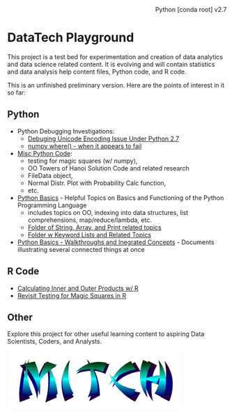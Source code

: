 
<div align="right">Python [conda root] v2.7</div>

# DataTech Playground

This project is a test bed for experimentation and creation of data analytics and data science related content.  It is evolving and will contain statistics and data analysis help content files, Python code, and R code.

This is an unfinished preliminary version.  Here are the points of interest in it so far:

## Python

- Python Debugging Investigations:
  - [Debuging Unicode Encoding Issue Under Python 2.7](./PY_Debug_Investigations/PY27_UEE_UDE)
  - [numpy where() - when it appears to fail](./PY_Debug_Investigations)  
- [Misc Python Code](./Python_Misc): 
  - testing for magic squares (w/ numpy),
  - OO Towers of Hanoi Solution Code and related research
  - FileData object, 
  - Normal Distr. Plot with Probability Calc function, 
  - etc.
- [Python Basics](./PY_Basics) - Helpful Topics on Basics and Functioning of the Python Programming Language
  - includes topics on OO, indexing into data structures, list comprehensions, map/reduce/lambda, etc.
  - [Folder of String, Array, and Print related topics](./PY_Basics/str_arr_lst_prnt)
  - [Folder w Keyword Lists and Related Topics](./PY_Basics/kwrds)
- [Python Basics - Walkthroughs and Inegrated Concepts](./PY_Basics/Walkthroughs) - Documents illustrating several connected things at once

## R Code
- [Calculating Inner and Outer Products w/ R]( http://htmlpreview.github.com/?https://github.com/TheMitchWorksPro/DataTech_Playground/blob/master/stats/TMWP_MatrixMath_Experimentation.html)
- [Revisit Testing for Magic Squares in R](./R_Misc/)

## Other
Explore this project for other useful learning content to aspiring Data Scientists, Coders, and Analysts.

![Mitch](https://github.com/TheMitchWorksPro/TestProject/blob/master/html_mitch_logo/Mitch_LogoBG.gif)
